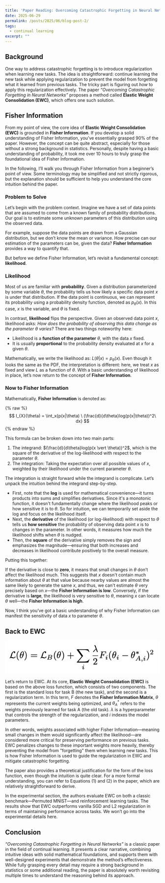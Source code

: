 ```yaml
---
title: 'Paper Reading: Overcoming Catastrophic Forgetting in Neural Network'
date: 2025-06-29
permalink: /posts/2025/06/blog-post-2/
tags:
  - continual learning
excerpt: ""
---
```


## Background

One way to address catastrophic forgetting is to introduce regularization when learning new tasks. The idea is straightforward: continue learning the new task while applying regularization to prevent the model from forgetting what it learned from previous tasks. The tricky part is figuring out *how* to apply this regularization effectively. The paper *“Overcoming Catastrophic Forgetting in Neural Networks”* proposes a method called **Elastic Weight Consolidation (EWC)**, which offers one such solution.

## Fisher Information

From my point of view, the core idea of **Elastic Weight Consolidation (EWC)** is grounded in **Fisher Information**. If you develop a solid understanding of Fisher Information, you’ve essentially grasped 90% of the paper. However, the concept can be quite abstract, especially for those without a strong background in statistics. Personally, despite having a basic understanding of probability, it took me over 10 hours to truly grasp the foundational idea of Fisher Information.

In the following, I’ll walk you through Fisher Information from a beginner’s point of view. Some terminology may be simplified and not strictly rigorous, but the explanation should be sufficient to help you understand the core intuition behind the paper.

### Problem to Solve

Let’s begin with the problem context. Imagine we have a set of data points that are assumed to come from a known family of probability distributions. Our goal is to estimate some unknown parameters of this distribution using the observed data.

For example, suppose the data points are drawn from a Gaussian distribution, but we don’t know the mean or variance. How precise can our estimation of the parameters can be, given the data? **Fisher Information** provides a way to quantify that.

But before we define Fisher Information, let’s revisit a fundamental concept: **likelihood**.

### Likelihood

Most of us are familiar with **probability**. Given a distribution parameterized by some variable $\theta$, the probability tells us how likely a specific data point $x$ is under that distribution. If the data point is continuous, we can represent its probability using a probability density function, denoted as $p_{\theta}(x)$. In this case, $x$ is the variable, and $\theta$ is fixed.

In contrast, **likelihood** flips the perspective. Given an observed data point $x$, likelihood asks: *How does the probability of observing this data change as the parameter* $\theta$ *varies?* There are two things noteworthy here:

- Likelihood is a **function of the parameter** $\theta$, with the data $x$ fixed.
- It is usually **proportional** to the probability density evaluated at $x$ for a given $\theta$.

Mathematically, we write the likelihood as: $L(\theta\vert x) = p_{\theta}(x)$. Even though it looks the same as the PDF, the interpretation is different: here, we treat $x$ as fixed and view $L$ as a function of $\theta$. With a basic understanding of likelihood in place, let’s now return to the concept of **Fisher Information**.

### Now to Fisher Information

Mathematically, **Fisher Information** is denoted as:

{% raw %}
$$
I_{X}(\theta) = \int_x{p(x|\theta) \ (\frac{d}{d\theta}log(p(x|\theta))^2\ dx}
$$
{% endraw %}

This formula can be broken down into two main parts:

1. The integrand: $(\frac{d}{d\theta}log(p(x \vert \theta))^2$, which is the square of the derivative of the log-likelihood with respect to the parameter $\theta$.
2. The integration: Taking the expectation over all possible values of $x$, weighted by their likelihood under the current parameter $\theta$.

The integration is straight forward while the integrand is complicate. Let’s unpack the intuition behind the integrand step-by-step.

- First, note that the **log** is used for mathematical convenience—it turns products into sums and simplifies derivatives. Since it's a monotonic function, it doesn't fundamentally change where the likelihood peaks or how sensitive it is to $\theta$. So for intuition, we can temporarily set aside the log and focus on the likelihood itself.
- Next, the **derivative** of the likelihood (or log-likelihood) with respect to $\theta$ tells us **how sensitive** the probability of observing data point $x$ is to changes in the parameter. In other words, it measures how much the likelihood shifts when $\theta$ is nudged.
- Then, the **square** of the derivative simply removes the sign and emphasizes the magnitude—ensuring that both increases and decreases in likelihood contribute positively to the overall measure.

Putting this together:

If the derivative is close to **zero**, it means that small changes in $\theta$ don’t affect the likelihood much. This suggests that $x$ doesn't contain much information about $\theta$ at that value because nearby values are almost the same likely to generate the same $x$, and thus, we can't estimate $\theta$ very precisely based on $x$—the **Fisher Information is low**. Conversely, if the derivative is **large**, the likelihood is very sensitive to $\theta$, meaning $x$ can locate $\theta$ well—the **Fisher Information is high**.

Now, I think you’ve got a basic understanding of why Fisher Information can manifest the sensitivity of data $x$ to parameter $\theta$.

## Back to EWC

![image.png](/images/posts/overcoming-catastrophic-forgetting-in-neural-networks/image.png)

Let’s return to EWC. At its core, **Elastic Weight Consolidation (EWC)** is based on the above loss function, which consists of two components. The first is the standard loss for task B (the new task), and the second is a regularization term. In this term, $F$ denotes the **Fisher Information Matrix**, $\theta$ represents the current weights being optimized, and $\theta_A^*$ refers to the weights previously learned for task A (the old task). $\lambda$ is a hyperparameter that controls the strength of the regularization, and $i$ indexes the model parameters.

In other words, weights associated with higher Fisher Information—meaning small changes in them would significantly affect the likelihood—are considered more critical for preserving performance on previous tasks. EWC penalizes changes to these important weights more heavily, thereby preventing the model from "forgetting" them when learning new tasks. This is how Fisher Information is used to guide the regularization in EWC and mitigate catastrophic forgetting.

The paper also provides a theoretical justification for the form of the loss function, even though the intuition is quite clear. For a more formal understanding, you can refer to Equations (1) and (2) in the paper, which are relatively straightforward to derive.

In the experimental section, the authors evaluate EWC on both a classic benchmark—Permuted MNIST—and reinforcement learning tasks. The results show that EWC outperforms vanilla SGD and L2 regularization in terms of maintaining performance across tasks. We won’t go into the experimental details here.

## Conclusion

*“Overcoming Catastrophic Forgetting in Neural Networks”* is a classic paper in the field of continual learning. It presents a clear narrative, combining intuitive ideas with solid mathematical foundations, and supports them with well-designed experiments that demonstrate the method’s effectiveness. While fully grasping every detail may require a strong background in statistics or some additional reading, the paper is absolutely worth revisiting multiple times to understand the reasoning behind its approach.